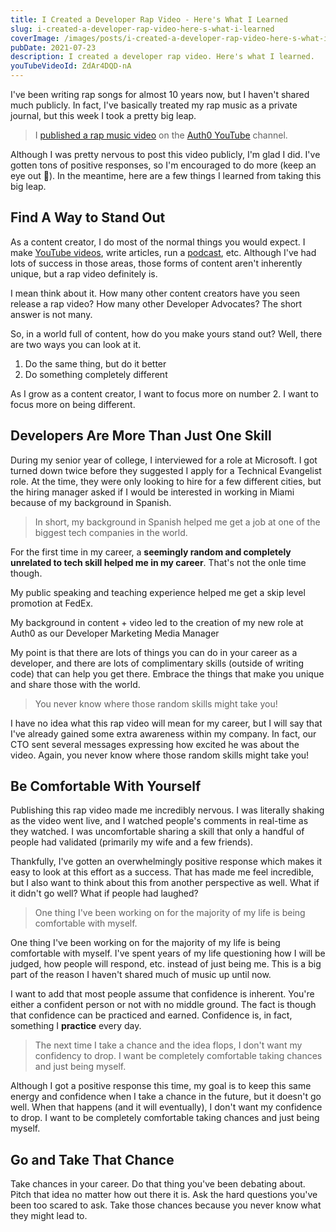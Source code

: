 ```yaml
---
title: I Created a Developer Rap Video - Here's What I Learned
slug: i-created-a-developer-rap-video-here-s-what-i-learned
coverImage: /images/posts/i-created-a-developer-rap-video-here-s-what-i-learned/cover.png
pubDate: 2021-07-23
description: I created a developer rap video. Here's what I learned.
youTubeVideoId: ZdAr4DQD-nA
---
```


I've been writing rap songs for almost 10 years now, but I haven't shared much publicly. In fact, I've basically treated my rap music as a private journal, but this week I took a pretty big leap.

> I [published a rap music video](https://youtu.be/ZdAr4DQD-nA) on the [Auth0 YouTube](https://youtube.com/auth0) channel.

Although I was pretty nervous to post this video publicly, I'm glad I did. I've gotten tons of positive responses, so I'm encouraged to do more (keep an eye out 👀). In the meantime, here are a few things I learned from taking this big leap.

## Find A Way to Stand Out

As a content creator, I do most of the normal things you would expect. I make [YouTube videos](https://www.youtube.com/c/jamesqquick), write articles, run a [podcast](https://compressed.fm/), etc. Although I've had lots of success in those areas, those forms of content aren't inherently unique, but a rap video definitely is.

I mean think about it. How many other content creators have you seen release a rap video? How many other Developer Advocates? The short answer is not many.

So, in a world full of content, how do you make yours stand out? Well, there are two ways you can look at it.

1.  Do the same thing, but do it better
2.  Do something completely different

As I grow as a content creator, I want to focus more on number 2. I want to focus more on being different.

## Developers Are More Than Just One Skill

During my senior year of college, I interviewed for a role at Microsoft. I got turned down twice before they suggested I apply for a Technical Evangelist role. At the time, they were only looking to hire for a few different cities, but the hiring manager asked if I would be interested in working in Miami because of my background in Spanish.

> In short, my background in Spanish helped me get a job at one of the biggest tech companies in the world.

For the first time in my career, a **seemingly random and completely unrelated to tech skill helped me in my career**. That's not the onle time though.

My public speaking and teaching experience helped me get a skip level promotion at FedEx.

My background in content + video led to the creation of my new role at Auth0 as our Developer Marketing Media Manager

My point is that there are lots of things you can do in your career as a developer, and there are lots of complimentary skills (outside of writing code) that can help you get there. Embrace the things that make you unique and share those with the world.

> You never know where those random skills might take you!

I have no idea what this rap video will mean for my career, but I will say that I've already gained some extra awareness within my company. In fact, our CTO sent several messages expressing how excited he was about the video. Again, you never know where those random skills might take you!

## Be Comfortable With Yourself

Publishing this rap video made me incredibly nervous. I was literally shaking as the video went live, and I watched people's comments in real-time as they watched. I was uncomfortable sharing a skill that only a handful of people had validated (primarily my wife and a few friends).

Thankfully, I've gotten an overwhelmingly positive response which makes it easy to look at this effort as a success. That has made me feel incredible, but I also want to think about this from another perspective as well. What if it didn't go well? What if people had laughed?

> One thing I've been working on for the majority of my life is being comfortable with myself.

One thing I've been working on for the majority of my life is being comfortable with myself. I've spent years of my life questioning how I will be judged, how people will respond, etc. instead of just being me. This is a big part of the reason I haven't shared much of music up until now.

I want to add that most people assume that confidence is inherent. You're either a confident person or not with no middle ground. The fact is though that confidence can be practiced and earned. Confidence is, in fact, something I **practice** every day.

> The next time I take a chance and the idea flops, I don't want my confidency to drop. I want be completely comfortable taking chances and just being myself.

Although I got a positive response this time, my goal is to keep this same energy and confidence when I take a chance in the future, but it doesn't go well. When that happens (and it will eventually), I don't want my confidence to drop. I want to be completely comfortable taking chances and just being myself.

## Go and Take That Chance

Take chances in your career. Do that thing you've been debating about. Pitch that idea no matter how out there it is. Ask the hard questions you've been too scared to ask. Take those chances because you never know what they might lead to.

